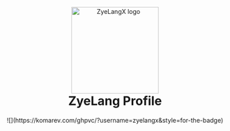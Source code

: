 <p align="center" style="margin-bottom: 0px !important;">
  <img width="200" src="https://1.bp.blogspot.com/ogw/AOLn63HfseTfxclrtT2H0bH-Kkiq3bV2FEcRCquc-xGO=w790-h790" alt="ZyeLangX logo" align="center">
</p>
<h1 align="center" style="margin-top: 0px;">ZyeLang Profile</h1>

<div align="center">
![](https://komarev.com/ghpvc/?username=zyelangx&style=for-the-badge)
</div>
